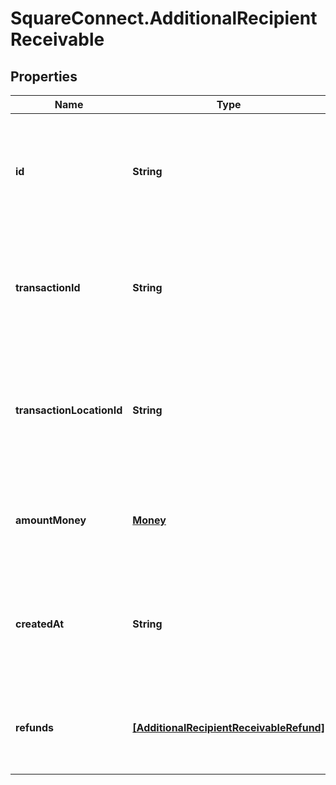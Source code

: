 # SquareConnect.AdditionalRecipientReceivable

## Properties
Name | Type | Description | Notes
------------ | ------------- | ------------- | -------------
**id** | **String** | The additional recipient receivable&#39;s unique ID, issued by Square payments servers. | 
**transactionId** | **String** | The ID of the transaction that the additional recipient receivable was applied to. | 
**transactionLocationId** | **String** | The ID of the location that created the receivable. This is the location ID on the associated transaction. | 
**amountMoney** | [**Money**](Money.md) | The amount of the receivable. This will always be non-negative. | 
**createdAt** | **String** | The time when the additional recipient receivable was created, in RFC 3339 format. | [optional] 
**refunds** | [**[AdditionalRecipientReceivableRefund]**](AdditionalRecipientReceivableRefund.md) | Any refunds of the receivable that have been applied. | [optional] 


